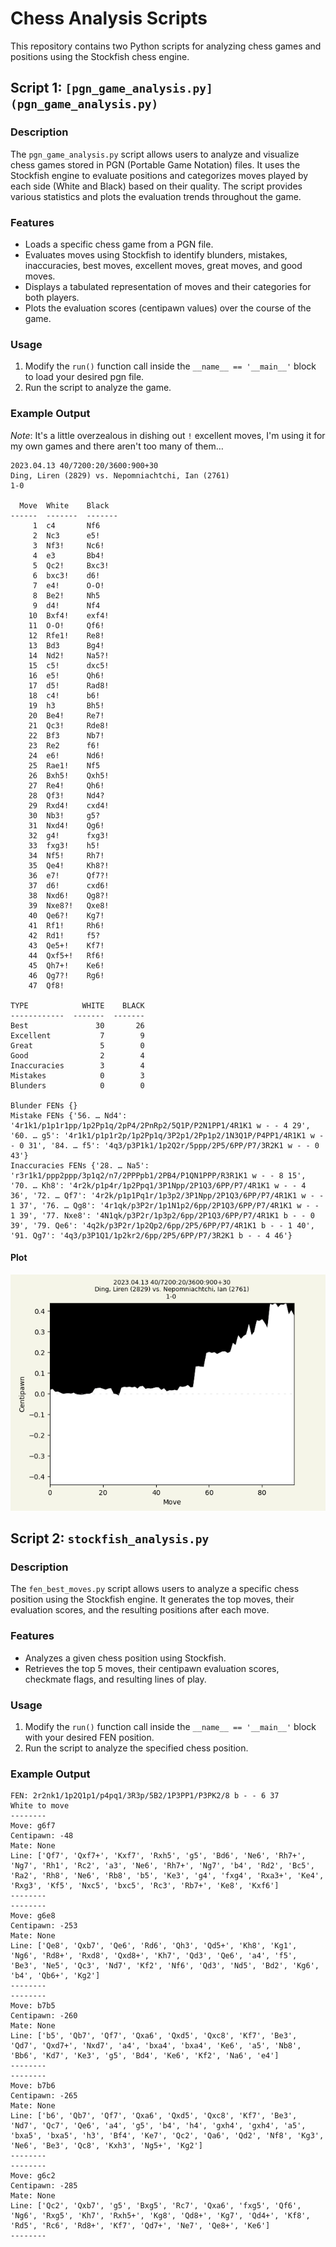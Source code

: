 # Chess Analysis Scripts

This repository contains two Python scripts for analyzing chess games and positions using the Stockfish chess engine.

## Script 1: `[pgn_game_analysis.py](pgn_game_analysis.py)`

### Description
The `pgn_game_analysis.py` script allows users to analyze and visualize chess games stored in PGN (Portable Game Notation) files. It uses the Stockfish engine to evaluate positions and categorizes moves played by each side (White and Black) based on their quality. The script provides various statistics and plots the evaluation trends throughout the game.

### Features
- Loads a specific chess game from a PGN file.
- Evaluates moves using Stockfish to identify blunders, mistakes, inaccuracies, best moves, excellent moves, great moves, and good moves.
- Displays a tabulated representation of moves and their categories for both players.
- Plots the evaluation scores (centipawn values) over the course of the game.

### Usage
1. Modify the `run()` function call inside the `__name__ == '__main__'` block to load your desired pgn file.
2. Run the script to analyze the game.

### Example Output

_Note_: It's a little overzealous in dishing out `!` excellent moves, I'm using it for my own games and there aren't too many of them…

```
2023.04.13 40/7200:20/3600:900+30
Ding, Liren (2829) vs. Nepomniachtchi, Ian (2761)
1-0 

  Move  White    Black
------  -------  -------
     1  c4       Nf6
     2  Nc3      e5!
     3  Nf3!     Nc6!
     4  e3       Bb4!
     5  Qc2!     Bxc3!
     6  bxc3!    d6!
     7  e4!      O-O!
     8  Be2!     Nh5
     9  d4!      Nf4
    10  Bxf4!    exf4!
    11  O-O!     Qf6!
    12  Rfe1!    Re8!
    13  Bd3      Bg4!
    14  Nd2!     Na5?!
    15  c5!      dxc5!
    16  e5!      Qh6!
    17  d5!      Rad8!
    18  c4!      b6!
    19  h3       Bh5!
    20  Be4!     Re7!
    21  Qc3!     Rde8!
    22  Bf3      Nb7!
    23  Re2      f6!
    24  e6!      Nd6!
    25  Rae1!    Nf5
    26  Bxh5!    Qxh5!
    27  Re4!     Qh6!
    28  Qf3!     Nd4?
    29  Rxd4!    cxd4!
    30  Nb3!     g5?
    31  Nxd4!    Qg6!
    32  g4!      fxg3!
    33  fxg3!    h5!
    34  Nf5!     Rh7!
    35  Qe4!     Kh8?!
    36  e7!      Qf7?!
    37  d6!      cxd6!
    38  Nxd6!    Qg8?!
    39  Nxe8?!   Qxe8!
    40  Qe6?!    Kg7!
    41  Rf1!     Rh6!
    42  Rd1!     f5?
    43  Qe5+!    Kf7!
    44  Qxf5+!   Rf6!
    45  Qh7+!    Ke6!
    46  Qg7?!    Rg6!
    47  Qf8!
    
TYPE            WHITE    BLACK
------------  -------  -------
Best               30       26
Excellent           7        9
Great               5        0
Good                2        4
Inaccuracies        3        4
Mistakes            0        3
Blunders            0        0

Blunder FENs {}
Mistake FENs {'56. … Nd4': '4r1k1/p1p1r1pp/1p2Pp1q/2pP4/2PnRp2/5Q1P/P2N1PP1/4R1K1 w - - 4 29', '60. … g5': '4r1k1/p1p1r2p/1p2Pp1q/3P2p1/2Pp1p2/1N3Q1P/P4PP1/4R1K1 w - - 0 31', '84. … f5': '4q3/p3P1k1/1p2Q2r/5ppp/2P5/6PP/P7/3R2K1 w - - 0 43'}
Inaccuracies FENs {'28. … Na5': 'r3r1k1/ppp2ppp/3p1q2/n7/2PPPpb1/2PB4/P1QN1PPP/R3R1K1 w - - 8 15', '70. … Kh8': '4r2k/p1p4r/1p2Ppq1/3P1Npp/2P1Q3/6PP/P7/4R1K1 w - - 4 36', '72. … Qf7': '4r2k/p1p1Pq1r/1p3p2/3P1Npp/2P1Q3/6PP/P7/4R1K1 w - - 1 37', '76. … Qg8': '4r1qk/p3P2r/1p1N1p2/6pp/2P1Q3/6PP/P7/4R1K1 w - - 1 39', '77. Nxe8': '4N1qk/p3P2r/1p3p2/6pp/2P1Q3/6PP/P7/4R1K1 b - - 0 39', '79. Qe6': '4q2k/p3P2r/1p2Qp2/6pp/2P5/6PP/P7/4R1K1 b - - 1 40', '91. Qg7': '4q3/p3P1Q1/1p2kr2/6pp/2P5/6PP/P7/3R2K1 b - - 4 46'}
```

#### Plot
![Ding, Liren_vs_Nepomniachtchi, Ian_2023.04.13.png](evaluations%2FDing%2C%20Liren_vs_Nepomniachtchi%2C%20Ian_2023.04.13.png)

## Script 2: `stockfish_analysis.py`

### Description
The `fen_best_moves.py` script allows users to analyze a specific chess position using the Stockfish engine. It generates the top moves, their evaluation scores, and the resulting positions after each move.

### Features
- Analyzes a given chess position using Stockfish.
- Retrieves the top 5 moves, their centipawn evaluation scores, checkmate flags, and resulting lines of play.

### Usage
1. Modify the `run()` function call inside the `__name__ == '__main__'` block with your desired FEN position.
2. Run the script to analyze the specified chess position.

### Example Output

```
FEN: 2r2nk1/1p2Q1p1/p4pq1/3R3p/5B2/1P3PP1/P3PK2/8 b - - 6 37
White to move
--------
Move: g6f7
Centipawn: -48
Mate: None
Line: ['Qf7', 'Qxf7+', 'Kxf7', 'Rxh5', 'g5', 'Bd6', 'Ne6', 'Rh7+', 'Ng7', 'Rh1', 'Rc2', 'a3', 'Ne6', 'Rh7+', 'Ng7', 'b4', 'Rd2', 'Bc5', 'Ra2', 'Rh8', 'Ne6', 'Rb8', 'b5', 'Ke3', 'g4', 'fxg4', 'Rxa3+', 'Ke4', 'Rxg3', 'Kf5', 'Nxc5', 'bxc5', 'Rc3', 'Rb7+', 'Ke8', 'Kxf6']
--------
--------
Move: g6e8
Centipawn: -253
Mate: None
Line: ['Qe8', 'Qxb7', 'Qe6', 'Rd6', 'Qh3', 'Qd5+', 'Kh8', 'Kg1', 'Ng6', 'Rd8+', 'Rxd8', 'Qxd8+', 'Kh7', 'Qd3', 'Qe6', 'a4', 'f5', 'Be3', 'Ne5', 'Qc3', 'Nd7', 'Kf2', 'Nf6', 'Qd3', 'Nd5', 'Bd2', 'Kg6', 'b4', 'Qb6+', 'Kg2']
--------
--------
Move: b7b5
Centipawn: -260
Mate: None
Line: ['b5', 'Qb7', 'Qf7', 'Qxa6', 'Qxd5', 'Qxc8', 'Kf7', 'Be3', 'Qd7', 'Qxd7+', 'Nxd7', 'a4', 'bxa4', 'bxa4', 'Ke6', 'a5', 'Nb8', 'Bb6', 'Kd7', 'Ke3', 'g5', 'Bd4', 'Ke6', 'Kf2', 'Na6', 'e4']
--------
--------
Move: b7b6
Centipawn: -265
Mate: None
Line: ['b6', 'Qb7', 'Qf7', 'Qxa6', 'Qxd5', 'Qxc8', 'Kf7', 'Be3', 'Nd7', 'Qc7', 'Qe6', 'a4', 'g5', 'b4', 'h4', 'gxh4', 'gxh4', 'a5', 'bxa5', 'bxa5', 'h3', 'Bf4', 'Ke7', 'Qc2', 'Qa6', 'Qd2', 'Nf8', 'Kg3', 'Ne6', 'Be3', 'Qc8', 'Kxh3', 'Ng5+', 'Kg2']
--------
--------
Move: g6c2
Centipawn: -285
Mate: None
Line: ['Qc2', 'Qxb7', 'g5', 'Bxg5', 'Rc7', 'Qxa6', 'fxg5', 'Qf6', 'Ng6', 'Rxg5', 'Kh7', 'Rxh5+', 'Kg8', 'Qd8+', 'Kg7', 'Qd4+', 'Kf8', 'Rd5', 'Rc6', 'Rd8+', 'Kf7', 'Qd7+', 'Ne7', 'Qe8+', 'Ke6']
--------
```

